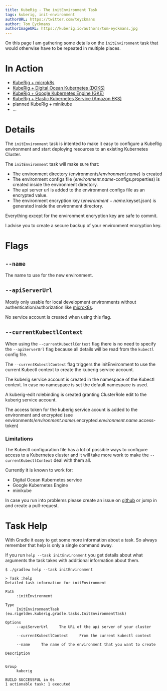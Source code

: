 ```yaml
---
title: KubeRig - The initEnvironment Task
tags: kuberig, init-environment
authorURL: https://twitter.com/teyckmans
author: Tom Eyckmans
authorImageURL: https://kuberig.io/authors/tom-eyckmans.jpg
---
```


On this page I am gathering some details on the `initEnvironment` task that would otherwise have to be repeated in multiple places.

# In Action

- [KubeRig + microk8s](https://rigel.dev/kuberig-microk8s/)
- [KubeRig + Digital Ocean Kubernetes (DOKS)](https://rigel.dev/kuberig-doks/)
- [KubeRig + Google Kubernetes Engine (GKE)](https://rigel.dev/kuberig-gke/)
- [KubeRig + Elastic Kubernetes Service (Amazon EKS)](https://rigel.dev/kuberig-eks/)
- planned KubeRig + minikube
- ...

# Details

The `initEnvironment` task is intented to make it easy to configure a KubeRig environment and start deploying resources to an existing Kubernetes Cluster.

The `initEnvironment` task will make sure that:

- The environment directory (environments/$environment.name$) is created
- The environment configs file ($environment.name$-configs.properties) is created inside the environment directory.
- The api server url is added to the environment configs file as an encrypted value.
- The environment encryption key ($environment-name$.keyset.json) is generated inside the environment directory.

Everything except for the environment encryption key are safe to commit.

I advise you to create a secure backup of your environment encryption key.

# Flags

## `--name`

The name to use for the new environment.

## `--apiServerUrl`

Mostly only usable for local development environments without authentication/authorization like [microk8s](https://microk8s.io/).

No service account is created when using this flag.

## `--currentKubectlContext`

When using the `--currentKubectlContext` flag there is no need to specify the `--apiServerUrl` flag because all details will be read from the `kubectl` config file.

The `--currentKubectlContext` flag triggers the initEnvironment to use the current Kubectl context to create the kuberig service account.

The kuberig service account is created in the namespace of the Kubectl context. In case no namespace is set the default namespace is used.

A kuberig-edit rolebinding is created granting ClusterRole edit to the kuberig service account.

The access token for the kuberig service acount is added to the environment and encrypted (see environments/$environment.name$/.encrypted.$environment.name$.access-token)

### Limitations

The Kubectl configuration file has a lot of possible ways to configure access to a Kubernetes cluster and it will take more work to make the `--currentKubectlContext` deal with them all.

Currently it is known to work for:

- Digital Ocean Kubernetes service
- Google Kubernetes Engine
- minikube

In case you run into problems please create an issue on [github](https://github.com/teyckmans/kuberig/issues) or jump in and create a pull-request.

# Task Help

With Gradle it easy to get some more information about a task. So always remember that help is only a single command away.

If you run `help --task initEnvironment` you get details about what arguments the task takes with additional information about them.

    $ ./gradlew help --task initEnvironment
    
    > Task :help
    Detailed task information for initEnvironment
    
    Path
         :initEnvironment
    
    Type
         InitEnvironmentTask (eu.rigeldev.kuberig.gradle.tasks.InitEnvironmentTask)
    
    Options
         --apiServerUrl     The URL of the api server of your cluster
    
         --currentKubectlContext     From the current kubectl context
    
         --name     The name of the environment that you want to create
    
    Description
         -
    
    Group
         kuberig
    
    BUILD SUCCESSFUL in 0s
    1 actionable task: 1 executed
    
